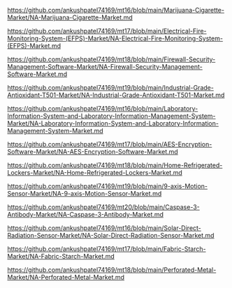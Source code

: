 <p><a href="https://github.com/ankushpatel74169/mt16/blob/main/Marijuana-Cigarette-Market/NA-Marijuana-Cigarette-Market.md">https://github.com/ankushpatel74169/mt16/blob/main/Marijuana-Cigarette-Market/NA-Marijuana-Cigarette-Market.md</a></p><p><a href="https://github.com/ankushpatel74169/mt17/blob/main/Electrical-Fire-Monitoring-System-(EFPS)-Market/NA-Electrical-Fire-Monitoring-System-(EFPS)-Market.md">https://github.com/ankushpatel74169/mt17/blob/main/Electrical-Fire-Monitoring-System-(EFPS)-Market/NA-Electrical-Fire-Monitoring-System-(EFPS)-Market.md</a></p><p><a href="https://github.com/ankushpatel74169/mt18/blob/main/Firewall-Security-Management-Software-Market/NA-Firewall-Security-Management-Software-Market.md">https://github.com/ankushpatel74169/mt18/blob/main/Firewall-Security-Management-Software-Market/NA-Firewall-Security-Management-Software-Market.md</a></p><p><a href="https://github.com/ankushpatel74169/mt19/blob/main/Industrial-Grade-Antioxidant-T501-Market/NA-Industrial-Grade-Antioxidant-T501-Market.md">https://github.com/ankushpatel74169/mt19/blob/main/Industrial-Grade-Antioxidant-T501-Market/NA-Industrial-Grade-Antioxidant-T501-Market.md</a></p><p><a href="https://github.com/ankushpatel74169/mt16/blob/main/Laboratory-Information-System-and-Laboratory-Information-Management-System-Market/NA-Laboratory-Information-System-and-Laboratory-Information-Management-System-Market.md">https://github.com/ankushpatel74169/mt16/blob/main/Laboratory-Information-System-and-Laboratory-Information-Management-System-Market/NA-Laboratory-Information-System-and-Laboratory-Information-Management-System-Market.md</a></p><p><a href="https://github.com/ankushpatel74169/mt17/blob/main/AES-Encryption-Software-Market/NA-AES-Encryption-Software-Market.md">https://github.com/ankushpatel74169/mt17/blob/main/AES-Encryption-Software-Market/NA-AES-Encryption-Software-Market.md</a></p><p><a href="https://github.com/ankushpatel74169/mt18/blob/main/Home-Refrigerated-Lockers-Market/NA-Home-Refrigerated-Lockers-Market.md">https://github.com/ankushpatel74169/mt18/blob/main/Home-Refrigerated-Lockers-Market/NA-Home-Refrigerated-Lockers-Market.md</a></p><p><a href="https://github.com/ankushpatel74169/mt19/blob/main/9-axis-Motion-Sensor-Market/NA-9-axis-Motion-Sensor-Market.md">https://github.com/ankushpatel74169/mt19/blob/main/9-axis-Motion-Sensor-Market/NA-9-axis-Motion-Sensor-Market.md</a></p><p><a href="https://github.com/ankushpatel74169/mt20/blob/main/Caspase-3-Antibody-Market/NA-Caspase-3-Antibody-Market.md">https://github.com/ankushpatel74169/mt20/blob/main/Caspase-3-Antibody-Market/NA-Caspase-3-Antibody-Market.md</a></p><p><a href="https://github.com/ankushpatel74169/mt16/blob/main/Solar-Direct-Radiation-Sensor-Market/NA-Solar-Direct-Radiation-Sensor-Market.md">https://github.com/ankushpatel74169/mt16/blob/main/Solar-Direct-Radiation-Sensor-Market/NA-Solar-Direct-Radiation-Sensor-Market.md</a></p><p><a href="https://github.com/ankushpatel74169/mt17/blob/main/Fabric-Starch-Market/NA-Fabric-Starch-Market.md">https://github.com/ankushpatel74169/mt17/blob/main/Fabric-Starch-Market/NA-Fabric-Starch-Market.md</a></p><p><a href="https://github.com/ankushpatel74169/mt18/blob/main/Perforated-Metal-Market/NA-Perforated-Metal-Market.md">https://github.com/ankushpatel74169/mt18/blob/main/Perforated-Metal-Market/NA-Perforated-Metal-Market.md</a></p>
